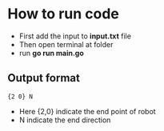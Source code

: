 # How to run code
* First add the input to **input.txt** file
* Then open terminal at folder
* run **go run main.go**

## Output format

    {2 0} N
   

   * Here {2,0} indicate the end point of robot
   * N indicate the end direction
  
